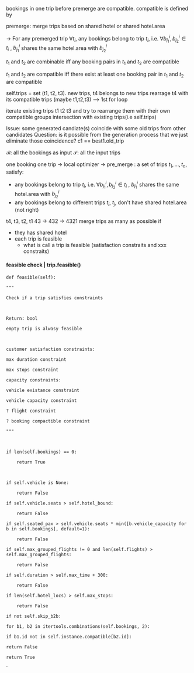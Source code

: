 
bookings in one trip before premerge are compatible.
compatible is defined by

premerge:
	merge trips based on shared hotel or shared hotel.area

-> 
For any premerged trip $\forall t_i$,  any bookings belong to trip $t_i$, i.e. $\forall b_{j_1}^i, b_{j_2}^i \in t_i$ , $b_{j_1}^{i}$ shares the same hotel.area with $b_{j_2}^i$


$t_1$ and $t_2$ are combinable iff any booking pairs in $t_1$ and $t_2$ are compatible

$t_1$ and $t_2$ are compatible iff there exist at least one booking pair in $t_1$ and $t_2$ are compatible



self.trips = set (t1, t2, t3). 
new trips, t4 belongs to new trips
rearrage t4 with its compatible trips (maybe t1,t2,t3) --> 1st for loop

iterate existing trips t1 t2 t3 and try to rearrange them with their own compatible groups intersection with existing trips(i.e self.trips)



Issue: some generated candiate(s) coincide with some old trips from other candidates
Question: is it possible from the generation process that we just eliminate those coincidence? 
c1 == best1.old_trip

$\mathcal{B}$: all the bookings as input
$\mathcal{T}$: all the input trips

one booking one trip -> local optimizer -> pre_merge : a set of trips $t_1, \ldots, t_n$, satisfy:
+ any bookings belong to trip $t_i$, i.e. $\forall b_{j_1}^i, b_{j_2}^i \in t_i$ , $b_{j_1}^{i}$ shares the same hotel.area with $b_{j_2}^i$
+ any bookings belong to different trips $t_i$, $t_j$, don't have shared hotel.area (not right)

t4, t3, t2, t1
43 -> 432 -> 4321 
merge trips as many as possible if
+ they has shared hotel
+ each trip is feasible
	+ what is call a trip is feasible (satisfaction constraits and xxx constraits)

#### feasible check | trip.feasible()
```
def feasible(self):

"""

Check if a trip satisfies constraints

  

Return: bool

empty trip is alwasy feasible

  

customer satisfaction constraints:

max duration constraint

max stops constraint

capacity constraints:

vehicle existance constraint

vehicle capacity constraint

? flight constraint

? booking compactible constraint

"""

  

if len(self.bookings) == 0:

	return True

  

if self.vehicle is None:

	return False

if self.vehicle.seats > self.hotel_bound:

	return False

if self.seated_pax > self.vehicle.seats * min([b.vehicle_capacity for b in self.bookings], default=1):

	return False

if self.max_grouped_flights != 0 and len(self.flights) > self.max_grouped_flights:

	return False

if self.duration > self.max_time + 300:

	return False

if len(self.hotel_locs) > self.max_stops:

	return False

if not self.skip_b2b:

for b1, b2 in itertools.combinations(self.bookings, 2):

if b1.id not in self.instance.compatible[b2.id]:

return False

return True
```

`
